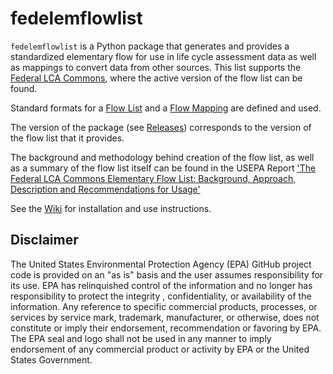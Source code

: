# fedelemflowlist
`fedelemflowlist` is a Python package that generates and provides a standardized elementary flow for use in life cycle assessment data
 as well as mappings to convert data from other sources. This list supports the [Federal LCA Commons](http://www.lcacommons.gov), 
 where the active version of the flow list can be found. 

 Standard formats for a [Flow List](./format%20specs/FlowList.md)
 and a [Flow Mapping](./format%20specs/FlowMapping.md) are defined and used. 
 
 The version of the package (see [Releases](releases/)) corresponds to the version of the flow list that it provides.
 
 The background and methodology behind creation of the flow list, as well as a summary of the flow list itself can be
  found in the USEPA Report
  ['The Federal LCA Commons Elementary Flow List: Background, Approach, Description and Recommendations for Usage'](https://cfpub.epa.gov/si/si_public_search_results.cfm?simpleSearch=0&showCriteria=2&searchAll=elementary+flows&TIMSType=Published+Report&dateBeginPublishedPresented=07%2F31%2F2019)
 
See the [Wiki](wiki/) for installation and use instructions.

## Disclaimer
The United States Environmental Protection Agency (EPA) GitHub project code is provided on an "as is" basis
 and the user assumes responsibility for its use.  EPA has relinquished control of the information and no longer
  has responsibility to protect the integrity , confidentiality, or availability of the information.  Any
   reference to specific commercial products, processes, or services by service mark, trademark, manufacturer,
    or otherwise, does not constitute or imply their endorsement, recommendation or favoring by EPA.  The EPA seal
     and logo shall not be used in any manner to imply endorsement of any commercial product or activity by EPA or
      the United States Government.
